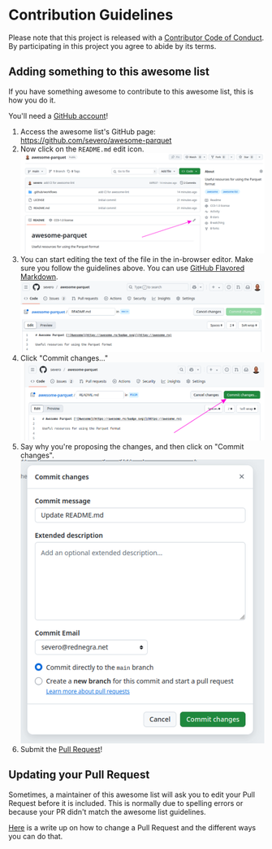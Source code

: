 # Contribution Guidelines

Please note that this project is released with a [Contributor Code of Conduct](code-of-conduct.md). By participating in this project you agree to abide by its terms.

## Adding something to this awesome list

If you have something awesome to contribute to this awesome list, this is how you do it.

You'll need a [GitHub account](https://github.com/join)!

1. Access the awesome list's GitHub page: https://github.com/severo/awesome-parquet
2. Now click on the `README.md` edit icon. ![Step 2 - Click on Edit](./assets/step2.png)
3. You can start editing the text of the file in the in-browser editor. Make sure you follow the guidelines above. You can use [GitHub Flavored Markdown](https://help.github.com/articles/github-flavored-markdown/). ![Step 3 - Edit the file](./assets/step3.png)
4. Click "Commit changes..." ![Step 4 - Click Commit changes](./assets/step4.png)
5. Say why you're proposing the changes, and then click on "Commit changes". ![Step 5 - Propose Changes](./assets/step5.png)
6. Submit the [Pull Request](https://help.github.com/articles/using-pull-requests/)!

## Updating your Pull Request

Sometimes, a maintainer of this awesome list will ask you to edit your Pull Request before it is included. This is normally due to spelling errors or because your PR didn't match the awesome list guidelines.

[Here](https://github.com/RichardLitt/knowledge/blob/master/github/amending-a-commit-guide.md) is a write up on how to change a Pull Request and the different ways you can do that.

